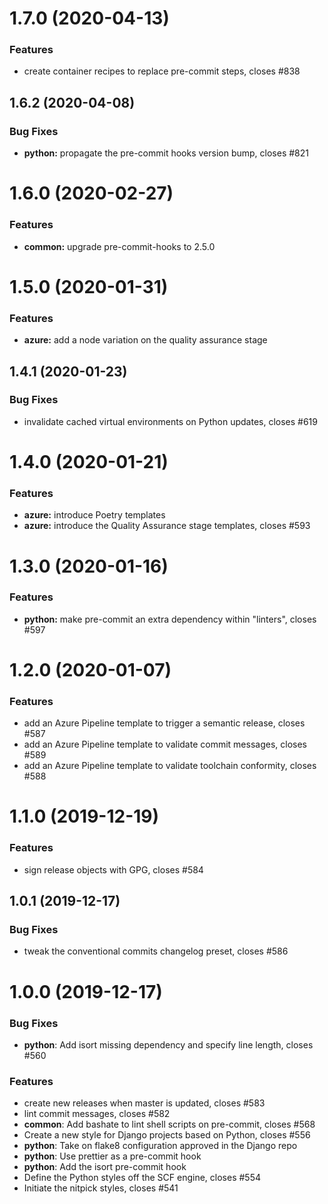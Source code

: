 # 1.7.0 (2020-04-13)

### Features

- create container recipes to replace pre-commit steps, closes #838

## 1.6.2 (2020-04-08)

### Bug Fixes

- **python:** propagate the pre-commit hooks version bump, closes #821

# 1.6.0 (2020-02-27)

### Features

- **common:** upgrade pre-commit-hooks to 2.5.0

# 1.5.0 (2020-01-31)

### Features

- **azure:** add a node variation on the quality assurance stage

## 1.4.1 (2020-01-23)

### Bug Fixes

- invalidate cached virtual environments on Python updates, closes #619

# 1.4.0 (2020-01-21)

### Features

- **azure:** introduce Poetry templates
- **azure:** introduce the Quality Assurance stage templates, closes #593

# 1.3.0 (2020-01-16)

### Features

- **python:** make pre-commit an extra dependency within "linters", closes #597

# 1.2.0 (2020-01-07)

### Features

- add an Azure Pipeline template to trigger a semantic release, closes #587
- add an Azure Pipeline template to validate commit messages, closes #589
- add an Azure Pipeline template to validate toolchain conformity, closes #588

# 1.1.0 (2019-12-19)

### Features

- sign release objects with GPG, closes #584

## 1.0.1 (2019-12-17)

### Bug Fixes

- tweak the conventional commits changelog preset, closes #586

# 1.0.0 (2019-12-17)

### Bug Fixes

- **python**: Add isort missing dependency and specify line length, closes #560

### Features

- create new releases when master is updated, closes #583
- lint commit messages, closes #582
- **common**: Add bashate to lint shell scripts on pre-commit, closes #568
- Create a new style for Django projects based on Python, closes #556
- **python**: Take on flake8 configuration approved in the Django repo
- **python**: Use prettier as a pre-commit hook
- **python**: Add the isort pre-commit hook
- Define the Python styles off the SCF engine, closes #554
- Initiate the nitpick styles, closes #541
